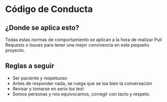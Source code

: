 # Código de Conducta


## ¿Donde se aplica esto?

Todas estas normas de comportamiento se aplican a la hora de realizar Pull Requests o Issues para tener
una mejor convivencia en este pequeño proyecto.

## Reglas a seguir

- Ser paciente y respetuoso
- Antes de responder nada, se ruega que se lea bien la conversación
- Revisar y tomarse en serio los test
- Somos personas y nos equivocamos, corregir con tacto y respeto.


